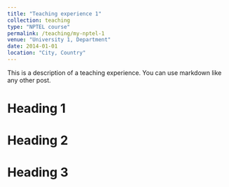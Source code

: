 ```yaml
---
title: "Teaching experience 1"
collection: teaching
type: "NPTEL course"
permalink: /teaching/my-nptel-1
venue: "University 1, Department"
date: 2014-01-01
location: "City, Country"
---
```


This is a description of a teaching experience. You can use markdown like any other post.

Heading 1
======

Heading 2
======

Heading 3
======
